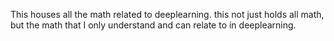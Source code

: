 This houses all the math related to deeplearning. this not just holds all math, but the math that I only understand and can relate to in deeplearning.
